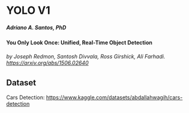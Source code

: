 # YOLO V1
##### Adriano A. Santos, PhD

#### You Only Look Once: Unified, Real-Time Object Detection
###### by Joseph Redmon, Santosh Divvala, Ross Girshick, Ali Farhadi. https://arxiv.org/abs/1506.02640

## Dataset
 
 Cars Detection: https://www.kaggle.com/datasets/abdallahwagih/cars-detection